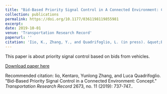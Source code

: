 ```yaml
---
title: "Bid-Based Priority Signal Control in A Connected Environment: Concept"
collection: publications
permalink: https://doi.org/10.1177/0361198119855981
excerpt: 
date: 2019-10-01
venue: 'Transportation Research Record'
paperurl: ''
citation: 'Iio, K., Zhang, Y., and Quadrifoglio, L. (in press). &quot;Bid-Based Priority Signal Control in A Connected Environment: Concept.&quot; <i>Transportation Research Record</i>.'
---
```

This paper is about priority signal control based on bids from vehicles.

[Download paper here](https://doi.org/10.1177/0361198119855981)

Recommended citation: Iio, Kentaro, Yunlong Zhang, and Luca Quadrifoglio. "Bid-Based Priority Signal Control in a Connected Environment: Concept." <i>Transportation Research Record</i> 2673, no. 11 (2019): 737-747..
